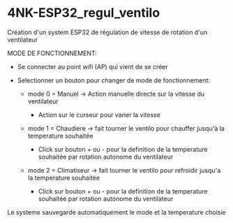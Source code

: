 # 4NK-ESP32_regul_ventilo
Création d'un system ESP32 de régulation de vitesse de rotation d'un ventilateur

MODE DE FONCTIONNEMENT:

- Se connecter au point wifi (AP) qui vient de se créer

- Selectionner un bouton pour changer de mode de fonctionnement:

  - mode 0 = Manuel -> Action manuelle directe sur la vitesse du ventilateur
    - Action sur le curseur pour varier la vitesse

  - mode 1 = Chaudiere -> fait tourner le ventilo pour chauffer jusqu'à la temperature souhaitée
      - Click sur bouton + ou - pour la definition de la temperature souhaitée par rotation autonome du ventilateur

  - mode 2 = Climatiseur -> fait tourner le ventilo pour refroidir jusqu'a la temperature souhaitée
      - Click sur bouton + ou - pour la definition de la temperature souhaitée par rotation autonome du ventilateur

Le systeme sauvegarde automatiquement le mode et la temperature choisie

